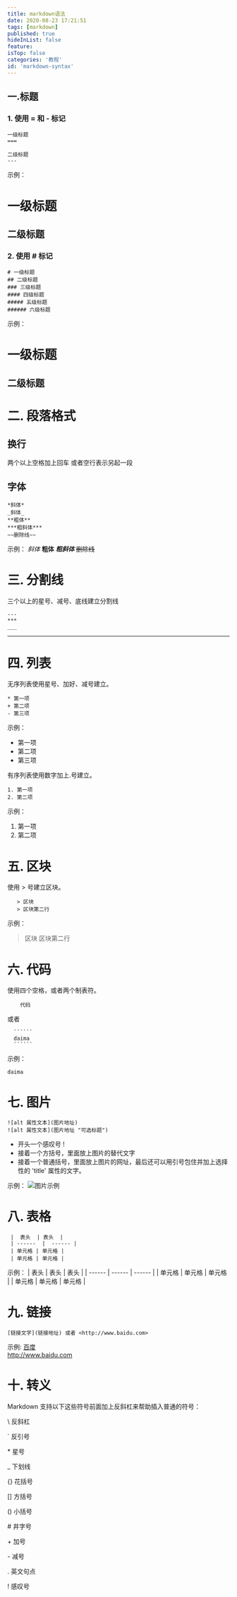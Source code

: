 ```yaml
---
title: markdown语法
date: 2020-08-23 17:21:51
tags: [markdown]
published: true
hideInList: false
feature: 
isTop: false
categories: '教程'
id: 'markdown-syntax'
---
```

## 一.标题

### 1. 使用 = 和 - 标记

    一级标题
    ===

    二级标题
    ---

示例：

一级标题
===

二级标题
---

### 2. 使用 # 标记

    # 一级标题
    ## 二级标题
    ### 三级标题
    #### 四级标题
    ##### 五级标题
    ###### 六级标题

<!-- more -->

示例：

# 一级标题

## 二级标题

# 二. 段落格式
## 换行
两个以上空格加上回车
或者空行表示另起一段

## 字体
    *斜体*
    _斜体_
    **粗体**
    ***粗斜体***
    ~~删除线~~

示例：
*斜体*
**粗体**
***粗斜体***
~~删除线~~

# 三. 分割线
三个以上的星号、减号、底线建立分割线

    ---
    ***
    ___

---

# 四. 列表

无序列表使用星号、加好、减号建立。

    * 第一项
    + 第二项
    - 第三项

示例：
- 第一项
- 第二项
- 第三项

有序列表使用数字加上.号建立。

    1. 第一项
    2. 第二项

示例：

1. 第一项
2. 第二项


# 五. 区块

使用 > 号建立区块。

       > 区块
       > 区块第二行

示例：
> 区块
> 区块第二行

# 六. 代码

使用四个空格，或者两个制表符。

        代码


或者

      ``````
      daima
      ``````



示例：

```
daima
```

# 七. 图片

    ![alt 属性文本](图片地址)
    ![alt 属性文本](图片地址 "可选标题")

- 开头一个感叹号 !
- 接着一个方括号，里面放上图片的替代文字
- 接着一个普通括号，里面放上图片的网址，最后还可以用引号包住并加上选择性的 'title' 属性的文字。

示例：
![图片示例](https://i.loli.net/2019/10/19/O5LIAHqDNoYt9uJ.png)

# 八. 表格
     |  表头  | 表头  |
     | ------  |  ------ |
     | 单元格 | 单元格 |
     | 单元格 | 单元格 |

示例：
| 表头   | 表头   | 表头   |
| ------ | ------ | ------ |
| 单元格 | 单元格 | 单元格 |
| 单元格 | 单元格 | 单元格 | 


# 九. 链接

    [链接文字](链接地址) 或者 <http://www.baidu.com>
    
示例:
[百度](http:www.baidu.com)  
<http://www.baidu.com>

# 十. 转义

Markdown 支持以下这些符号前面加上反斜杠来帮助插入普通的符号：

\\   反斜杠

\`   反引号

\*   星号

\_   下划线

\{}  花括号

\[]  方括号

\()  小括号

\#   井字号

\+   加号

\-   减号

\.   英文句点

\!   感叹号
